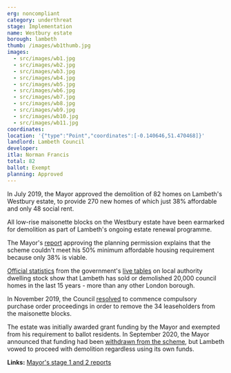 ```yaml
---
erg: noncompliant
category: underthreat
stage: Implementation 
name: Westbury estate 
borough: lambeth
thumb: /images/wb1thumb.jpg
images:
  - src/images/wb1.jpg
  - src/images/wb2.jpg
  - src/images/wb3.jpg
  - src/images/wb4.jpg
  - src/images/wb5.jpg
  - src/images/wb6.jpg
  - src/images/wb7.jpg
  - src/images/wb8.jpg
  - src/images/wb9.jpg
  - src/images/wb10.jpg
  - src/images/wb11.jpg
coordinates: 
location: '{"type":"Point","coordinates":[-0.140646,51.470468]}'
landlord: Lambeth Council
developer:
itla: Norman Francis
total: 82
ballot: Exempt
planning: Approved
---
```

In July 2019, the Mayor approved the demolition of 82 homes on Lambeth's Westbury estate, to provide 270 new homes of which just 38% affordable and only 48 social rent.

All low-rise maisonette blocks on the Westbury estate have been earmarked for demolition as part of Lambeth's ongoing estate renewal programme.

The Mayor's [report](https://www.london.gov.uk/sites/default/files/public%3A//public%3A//PAWS/media_id_469670///westbury_estate_report.pdf) approving the planning permission explains that the scheme couldn't meet his 50% minimum affordable housing requirement because only 38% is viable. 

[Official statistics](https://www.gov.uk/government/uploads/system/uploads/attachment_data/file/674346/LT_116.xlsx) from the government's [live tables](https://www.gov.uk/government/statistical-data-sets/live-tables-on-dwelling-stock-including-vacants) on local authority dwelling stock show that Lambeth has sold or demolished 20,000 council homes in the last 15 years - more than any other London borough.

In November 2019, the Council [resolved](https://moderngov.lambeth.gov.uk/mgIssueHistoryHome.aspx?IId=56827&PlanId=831&RPID=0) to commence compulsory purchase order proceedings in order to remove the 34 leaseholders from the maisonette blocks.

The estate was initially awarded grant funding by the Mayor and exempted from his requirement to ballot residents. In September 2020, the Mayor announced that funding had been [withdrawn from the scheme](https://www.insidehousing.co.uk/news/news/gla-funding-withdrawn-for-three-major-council-estate-regeneration-schemes-68045), but Lambeth vowed to proceed with demolition regardless using its own funds.

__Links:__
[Mayor's stage 1 and 2 reports](https://www.london.gov.uk/sites/default/files/public%3A//public%3A//PAWS/media_id_469670///westbury_estate_report.pdf)



